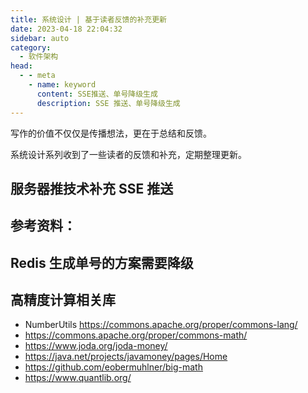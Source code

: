 ```yaml
---
title: 系统设计 | 基于读者反馈的补充更新
date: 2023-04-18 22:04:32
sidebar: auto
category: 
  - 软件架构
head:
  - - meta
    - name: keyword
      content: SSE推送、单号降级生成
      description: SSE 推送、单号降级生成
---
```


写作的价值不仅仅是传播想法，更在于总结和反馈。

系统设计系列收到了一些读者的反馈和补充，定期整理更新。

## 服务器推技术补充 SSE 推送

参考资料：
- 

## Redis 生成单号的方案需要降级



## 高精度计算相关库

- NumberUtils https://commons.apache.org/proper/commons-lang/
- https://commons.apache.org/proper/commons-math/
- https://www.joda.org/joda-money/
- https://java.net/projects/javamoney/pages/Home
- https://github.com/eobermuhlner/big-math
- https://www.quantlib.org/

